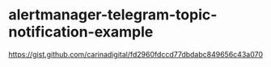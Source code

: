 # alertmanager-telegram-topic-notification-example

https://gist.github.com/carinadigital/fd2960fdccd77dbdabc849656c43a070
